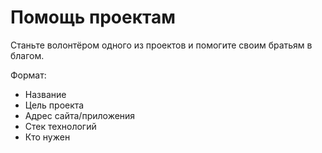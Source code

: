 # Помощь проектам

Станьте волонтёром одного из проектов и помогите своим братьям в благом.

Формат:
- Название
- Цель проекта
- Адрес сайта/приложения
- Стек технологий
- Кто нужен
